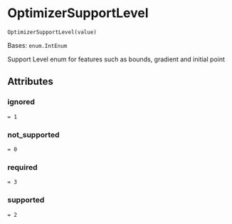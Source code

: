 # OptimizerSupportLevel

`OptimizerSupportLevel(value)`

Bases: `enum.IntEnum`

Support Level enum for features such as bounds, gradient and initial point

## Attributes

### ignored

`= 1`

### not\_supported

`= 0`

### required

`= 3`

### supported

`= 2`
